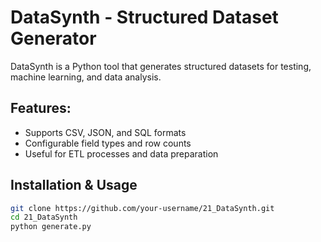 # DataSynth - Structured Dataset Generator  

DataSynth is a Python tool that generates structured datasets for testing, machine learning, and data analysis.

## Features:
- Supports CSV, JSON, and SQL formats  
- Configurable field types and row counts  
- Useful for ETL processes and data preparation  

## Installation & Usage  
```bash
git clone https://github.com/your-username/21_DataSynth.git  
cd 21_DataSynth  
python generate.py  
